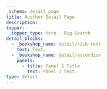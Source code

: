 ```yaml
---
_schema: detail_page
title: Another Detail Page
description:
topper:
  topper_type: Hero - Big Search
detail_blocks:
  - _bookshop_name: detail/rich-text
    text: Text.
  - _bookshop_name: detail/accordion
    panels:
      - title: Panel 1 Title
        text: Panel 1 text.
type: detail
---
```

